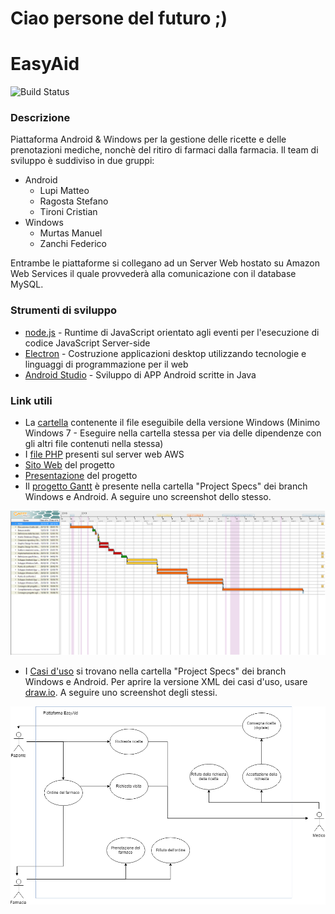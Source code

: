 # Ciao persone del futuro ;)

# EasyAid
![Build Status](https://img.shields.io/github/last-commit/EasyAid/EasyAid.svg?style=flat-square)
### Descrizione
Piattaforma Android &amp; Windows per la gestione delle ricette e delle prenotazioni mediche, nonchè del ritiro di farmaci dalla farmacia.
Il team di sviluppo è suddiviso in due gruppi:
- Android
  * Lupi Matteo
  * Ragosta Stefano
  * Tironi Cristian
- Windows
  * Murtas Manuel
  * Zanchi Federico

Entrambe le piattaforme si collegano ad un Server Web hostato su Amazon Web Services il quale provvederà alla comunicazione con il database MySQL. 

### Strumenti di sviluppo
* [node.js](https://nodejs.org/en/) - Runtime di JavaScript orientato agli eventi per l'esecuzione di codice JavaScript Server-side
* [Electron](https://electronjs.org/) - Costruzione applicazioni desktop utilizzando tecnologie e linguaggi di programmazione per il web
* [Android Studio](https://developer.android.com/studio) - Sviluppo di APP Android scritte in Java

### Link utili
* La [cartella](https://github.com/EasyAid/EasyAid/tree/Windows/Development/Desktop%20App/Deployment/EasyAidApp-win32-x64) contenente il file eseguibile della versione Windows (Minimo Windows 7 - Eseguire nella cartella stessa per via delle dipendenze con gli altri file contenuti nella stessa)
* I [file PHP](https://github.com/EasyAid/EasyAid/tree/Windows/Development/PHP) presenti sul server web AWS
* [Sito Web](https://easyaid.github.io/EasyAid) del progetto
* [Presentazione](https://prezi.com/view/2sbyngP9BClrqdhERsvo) del progetto
* Il [progetto Gantt](https://github.com/EasyAid/EasyAid/blob/Windows/Project%20Specs/Project%20EasyAid.gan) è presente nella cartella "Project Specs" dei branch Windows e Android. A seguire uno screenshot dello stesso.

![Gantt Screenshot](https://raw.githubusercontent.com/EasyAid/EasyAid/Windows/Project%20Specs/Screenshot%20Gantt.png)
* I [Casi d'uso](https://github.com/EasyAid/EasyAid/tree/Windows/Project%20Specs/Casi%20d'uso) si trovano nella cartella "Project Specs" dei branch Windows e Android. Per aprire la versione XML dei casi d'uso, usare [draw.io](https://www.draw.io). A seguire uno screenshot degli stessi.


![UseCase Screenshot](https://raw.githubusercontent.com/EasyAid/EasyAid/Windows/Project%20Specs/Casi%20d'uso/casi_uso.png)

